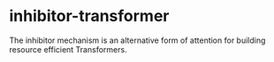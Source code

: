 # inhibitor-transformer
The inhibitor mechanism is an alternative form of attention for building resource efficient Transformers.

